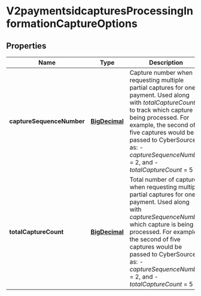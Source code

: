 
# V2paymentsidcapturesProcessingInformationCaptureOptions

## Properties
Name | Type | Description | Notes
------------ | ------------- | ------------- | -------------
**captureSequenceNumber** | [**BigDecimal**](BigDecimal.md) | Capture number when requesting multiple partial captures for one payment. Used along with _totalCaptureCount_ to track which capture is being processed.  For example, the second of five captures would be passed to CyberSource as:   - _captureSequenceNumber_ &#x3D; 2, and   - _totalCaptureCount_ &#x3D; 5  |  [optional]
**totalCaptureCount** | [**BigDecimal**](BigDecimal.md) | Total number of captures when requesting multiple partial captures for one payment. Used along with _captureSequenceNumber_ which capture is being processed.  For example, the second of five captures would be passed to CyberSource as:   - _captureSequenceNumber_ &#x3D; 2, and   - _totalCaptureCount_ &#x3D; 5  |  [optional]



